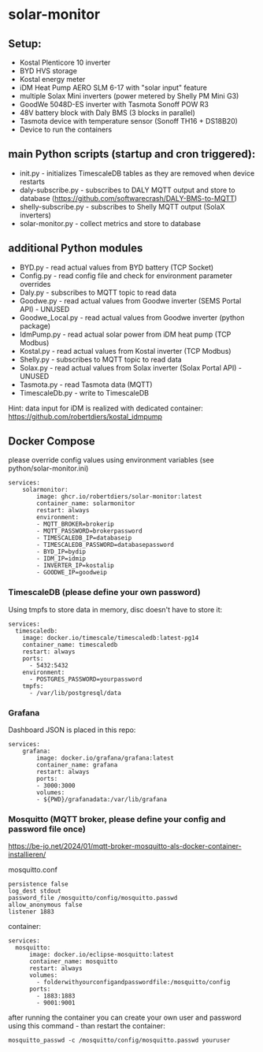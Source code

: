 # solar-monitor

## Setup:
* Kostal Plenticore 10 inverter
* BYD HVS storage
* Kostal energy meter
* iDM Heat Pump AERO SLM 6-17 with "solar input" feature
* multiple Solax Mini inverters (power metered by Shelly PM Mini G3)
* GoodWe 5048D-ES inverter with Tasmota Sonoff POW R3
* 48V battery block with Daly BMS (3 blocks in parallel)
* Tasmota device with temperature sensor (Sonoff TH16 + DS18B20)
* Device to run the containers

## main Python scripts (startup and cron triggered):
* init.py - initializes TimescaleDB tables as they are removed when device restarts
* daly-subscribe.py - subscribes to DALY MQTT output and store to database (https://github.com/softwarecrash/DALY-BMS-to-MQTT)
* shelly-subscribe.py - subscribes to Shelly MQTT output (SolaX inverters)
* solar-monitor.py - collect metrics and store to database

## additional Python modules
* BYD.py - read actual values from BYD battery (TCP Socket)
* Config.py - read config file and check for environment parameter overrides
* Daly.py - subscribes to MQTT topic to read data
* Goodwe.py - read actual values from Goodwe inverter (SEMS Portal API) - UNUSED
* Goodwe_Local.py - read actual values from Goodwe inverter (python package)
* IdmPump.py - read actual solar power from iDM heat pump (TCP Modbus)
* Kostal.py - read actual values from Kostal inverter (TCP Modbus)
* Shelly.py - subscribes to MQTT topic to read data
* Solax.py - read actual values from Solax inverter (Solax Portal API) - UNUSED
* Tasmota.py - read Tasmota data (MQTT)
* TimescaleDb.py - write to TimescaleDB

Hint: data input for iDM is realized with dedicated container: https://github.com/robertdiers/kostal_idmpump

## Docker Compose

please override config values using environment variables (see python/solar-monitor.ini)

```
services:
    solarmonitor:
        image: ghcr.io/robertdiers/solar-monitor:latest
        container_name: solarmonitor
        restart: always
        environment:
        - MQTT_BROKER=brokerip
        - MQTT_PASSWORD=brokerpassword
        - TIMESCALEDB_IP=databaseip
        - TIMESCALEDB_PASSWORD=databasepassword
        - BYD_IP=bydip
        - IDM_IP=idmip
        - INVERTER_IP=kostalip
        - GOODWE_IP=goodweip
```

### TimescaleDB (please define your own password)

Using tmpfs to store data in memory, disc doesn't have to store it:

```
services:
  timescaledb:
    image: docker.io/timescale/timescaledb:latest-pg14
    container_name: timescaledb
    restart: always
    ports:
      - 5432:5432
    environment:
      - POSTGRES_PASSWORD=yourpassword 
    tmpfs:
      - /var/lib/postgresql/data
```

### Grafana

Dashboard JSON is placed in this repo:

```
services:
    grafana:
        image: docker.io/grafana/grafana:latest
        container_name: grafana
        restart: always
        ports:
        - 3000:3000
        volumes:
        - ${PWD}/grafanadata:/var/lib/grafana
```

### Mosquitto (MQTT broker, please define your config and password file once)

https://be-jo.net/2024/01/mqtt-broker-mosquitto-als-docker-container-installieren/

mosquitto.conf

```
persistence false
log_dest stdout
password_file /mosquitto/config/mosquitto.passwd
allow_anonymous false
listener 1883
```

container:

```
services:
  mosquitto:
      image: docker.io/eclipse-mosquitto:latest
      container_name: mosquitto
      restart: always
      volumes:
        - folderwithyourconfigandpasswordfile:/mosquitto/config
      ports:
        - 1883:1883
        - 9001:9001
```

after running the container you can create your own user and password using this command - than restart the container:

```
mosquitto_passwd -c /mosquitto/config/mosquitto.passwd youruser
```
